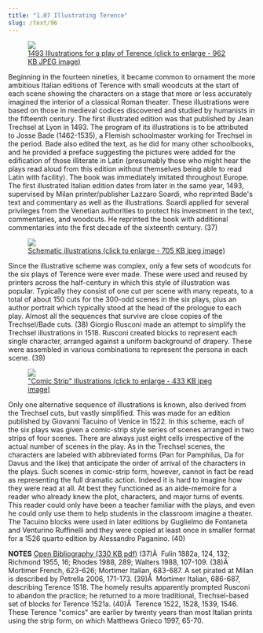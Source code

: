 ```yaml
---
title: "1.07 Illustrating Terence"
slug: /text/96
---
```

<p style="text-align: center;"></p>


<figure class="mkdn-figure">
    <a href="images_full/1.00_Chapter_One/HFS_107.03.jpg" class="mkdn-image-link">
    <img class="mkdn-image" src="images_full/1.00_Chapter_One/HFS_107.03.jpg" />
    <figcaption class="mkdn-figcaption">1493 Illustrations for a play of Terence (click to enlarge - 962 KB JPEG image)</figcaption>
    </a>
</figure>

Beginning in the fourteen nineties, it became common to ornament the more ambitious Italian editions of Terence with small woodcuts at the start of each scene showing the characters on a stage that more or less accurately imagined the interior of a classical Roman theater. These illustrations were based on those in medieval codices discovered and studied by humanists in the fifteenth century. The first illustrated edition was that published by Jean Trechsel at Lyon in 1493. The program of its illustrations is to be attributed to Josse Bade (1462-1535), a Flemish schoolmaster working for Trechsel in the period. Bade also edited the text, as he did for many other schoolbooks, and he provided a preface suggesting the pictures were added for the edification of those illiterate in Latin (presumably those who might hear the plays read aloud from this edition without themselves being able to read Latin with facility). The book was immediately imitated throughout Europe. The first illustrated Italian edition dates from later in the same year, 1493, supervised by Milan printer/publisher Lazzaro Soardi, who reprinted Bade's text and commentary as well as the illustrations. Soardi applied for several privileges from the Venetian authorities to protect his investment in the text, commentaries, and woodcuts. He reprinted the book with additional commentaries into the first decade of the sixteenth century. (37)

<figure class="mkdn-figure">
    <a href="images_full/1.00_Chapter_One/Wing-f.-ZP-535.S673,Terentius-cum-quinque-commentis-videlicet-Donati,-Guidonis,-Calphurnii,-pg.25.jpg" class="mkdn-image-link">
    <img class="mkdn-image" src="images_full/1.00_Chapter_One/Wing-f.-ZP-535.S673,Terentius-cum-quinque-commentis-videlicet-Donati,-Guidonis,-Calphurnii,-pg.25.jpg" />
    <figcaption class="mkdn-figcaption">Schematic illustrations (click to enlarge - 705 KB jpeg image)</figcaption>
    </a>
</figure>

Since the illustrative scheme was complex, only a few sets of woodcuts for the six plays of Terence were ever made. These were used and reused by printers across the half-century in which this style of illustration was popular. Typically they consist of one cut per scene with many repeats, to a total of about 150 cuts for the 300-odd scenes in the six plays, plus an author portrait which typically stood at the head of the prologue to each play. Almost all the sequences that survive are close copies of the Trechsel/Bade cuts. (38) Giorgio Rusconi made an attempt to simplify the Trechsel illustrations in 1518. Rusconi created blocks to represent each single character, arranged against a uniform background of drapery. These were assembled in various combinations to represent the persona in each scene. (39)

<figure class="mkdn-figure">
    <a href="images_full/1.00_Chapter_One/Wing-f.ZP-535.R85,-Habes-hic-amice-lector.-P.-Terentii-Comoedias-vna-cum-interpretationibus,-DETAIL.jpg" class="mkdn-image-link">
    <img class="mkdn-image" src="images_full/1.00_Chapter_One/Wing-f.ZP-535.R85,-Habes-hic-amice-lector.-P.-Terentii-Comoedias-vna-cum-interpretationibus,-DETAIL.jpg" />
    <figcaption class="mkdn-figcaption">&quot;Comic Strip&quot; Illustrations (click to enlarge - 433 KB jpeg image)</figcaption>
    </a>
</figure>

Only one alternative sequence of illustrations is known, also derived from the Trechsel cuts, but vastly simplified. This was made for an edition published by Giovanni Tacuino of Venice in 1522. In this scheme, each of the six plays was given a comic-strip style series of scenes arranged in two strips of four scenes. There are always just eight cells irrespective of the actual number of scenes in the play. As in the Trechsel scenes, the characters are labeled with abbreviated forms (Pan for Pamphilus, Da for Davus and the like) that anticipate the order of arrival of the characters in the plays. Such scenes in comic-strip form, however, cannot in fact be read as representing the full dramatic action. Indeed it is hard to imagine how they were read at all. At best they functioned as an aide-memoire for a reader who already knew the plot, characters, and major turns of events. This reader could only have been a teacher familiar with the plays, and even he could only use them to help students in the classroom imagine a theater. The Tacuino blocks were used in later editions by Guglielmo de Fontaneta and Venturino Ruffinelli and they were copied at least once in smaller format for a 1526 quarto edition by Alessandro Paganino. (40)

<strong>NOTES</strong>
<a href="http://www.humanismforsale.org/bibliography.pdf" target="new">Open Bibliography (330 KB pdf)</a>
(37)Â  Fulin 1882a, 124, 132; Richmond 1955, 16; Rhodes 1988, 289; Walters 1988, 107-109.
(38)Â  Mortimer French, 623-626; Mortimer Italian, 683-687. A set pirated at Milan is described by Petrella 2006, 171-173.
(39)Â  Mortimer Italian, 686-687, describing Terence 1518. The homely results apparently prompted Rusconi to abandon the practice; he returned to a more traditional, Trechsel-based set of blocks for Terence 1521a.
(40)Â  Terence 1522, 1528, 1539, 1546. These Terence "comics" are earlier by twenty years than most Italian prints using the strip form, on which Matthews Grieco 1997, 65-70.
